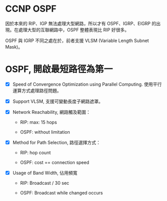 # CCNP OSPF

因於本來的 RIP、IGP 無法處理大型網路，所以才有 OSPF、IGRP、EIGRP 的出現。在處理大型的互聯網路中，OSPF 整體表現比 RIP 好很多。

OSPF 與 IGRP 不同之處在於，前者支援 VLSM (Variable Length Subnet Mask)。

# OSPF, 開啟最短路徑為第一

- [x] Speed of Convergence Optimization using Parallel Computing. 使用平行運算方式處理路徑問題。

- [x] Support VLSM, 支援可變動長度子網路遮罩。

- [x] Network Reachability, 網路觸及範圍：
   
     * RIP: max: 15 hops
     
     * OSPF: without limitation

- [x] Method for Path Selection, 路徑選擇方式：

     * RIP: hop count
     
     * OSPF: cost == connection speed
  
- [x] Usage of Band Width, 佔用頻寬

     * RIP: Broadcast / 30 sec
     
     * OSPF: Broadcast while changed occurs
